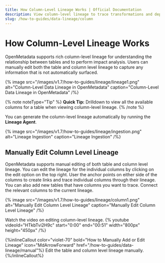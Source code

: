 ```yaml
---
title: How Column-Level Lineage Works | Official Documentation
description: View column-level lineage to trace transformations and dependencies for data quality, debugging, and impact analysis.
slug: /how-to-guides/data-lineage/column
---
```


# How Column-Level Lineage Works

OpenMetadata supports rich column-level lineage for understanding the relationship between tables and to perform impact analysis. Users can manually edit both the table and column level lineage to capture any information that is not automatically surfaced.

{% image
src="/images/v1.7/how-to-guides/lineage/lineage1.png"
alt="Column-Level Data Lineage in OpenMetadata"
caption="Column-Level Data Lineage in OpenMetadata"
/%}

{% note noteType="Tip" %} **Quick Tip:** Drilldown to view all the available columns for a table when viewing column-level lineage. {% /note %}

You can generate the column-level lineage automatically by running the **Lineage Agent**.

{% image
src="/images/v1.7/how-to-guides/lineage/ingestion.png"
alt="Lineage Ingestion"
caption="Lineage Ingestion"
/%}

## Manually Edit Column Level Lineage

OpenMetadata supports manual editing of both table and column level lineage. You can edit the lineage for the individual columns by clicking on the edit option on the top right. User the anchor points on either side of the columns to create links and trace individual columns through their lineage. You can also add new tables that have columns you want to trace. Connect the relevant columns to the current lineage.

{% image
src="/images/v1.7/how-to-guides/lineage/column1.png"
alt="Manually Edit Column Level Lineage"
caption="Manually Edit Column Level Lineage"
/%}

Watch the video on editing column-level lineage.
{%  youtube videoId="HTkbTvi2H9c" start="0:00" end="00:51" width="800px" height="450px" /%}

{%inlineCallout
  color="violet-70"
  bold="How to Manually Add or Edit Lineage"
  icon="MdArrowForward"
  href="/how-to-guides/data-lineage/manual"%}
  Edit the table and column level lineage manually.
{%/inlineCallout%}